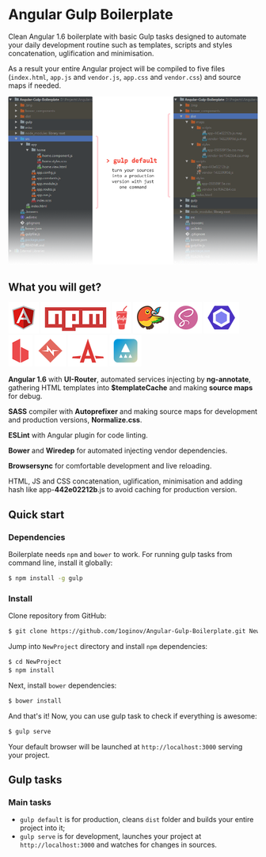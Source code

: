 # Angular Gulp Boilerplate

Clean Angular 1.6 boilerplate with basic Gulp tasks designed to automate your daily development routine such as
templates, scripts and styles concatenation, uglification and minimisation.

As a result your entire Angular project will be compiled to five files (`index.html`, `app.js` and `vendor.js`,
`app.css` and `vendor.css`) and source maps if needed.

![Teaser](https://raw.githubusercontent.com/1oginov/Angular-Gulp-Boilerplate/master/misc/teaser.png)

## What you will get?

![Angular](https://raw.githubusercontent.com/1oginov/Angular-Gulp-Boilerplate/master/misc/angular.png)
![npm](https://raw.githubusercontent.com/1oginov/Angular-Gulp-Boilerplate/master/misc/npm.png)
![Gulp](https://raw.githubusercontent.com/1oginov/Angular-Gulp-Boilerplate/master/misc/gulp.png)
![Bower](https://raw.githubusercontent.com/1oginov/Angular-Gulp-Boilerplate/master/misc/bower.png)
![SASS](https://raw.githubusercontent.com/1oginov/Angular-Gulp-Boilerplate/master/misc/sass.png)
![ESLint](https://raw.githubusercontent.com/1oginov/Angular-Gulp-Boilerplate/master/misc/eslint.png)
![Browsersync](https://raw.githubusercontent.com/1oginov/Angular-Gulp-Boilerplate/master/misc/browsersync.png)
![Normalize](https://raw.githubusercontent.com/1oginov/Angular-Gulp-Boilerplate/master/misc/normalize.png)
![Autoprefixer](https://raw.githubusercontent.com/1oginov/Angular-Gulp-Boilerplate/master/misc/autoprefixer.png)
![UI-Router](https://raw.githubusercontent.com/1oginov/Angular-Gulp-Boilerplate/master/misc/ui-router.png)

**Angular 1.6** with **UI-Router**, automated services injecting by **ng-annotate**, gathering HTML templates into
**$templateCache** and making **source maps** for debug.

**SASS** compiler with **Autoprefixer** and making source maps for development and production versions,
**Normalize.css**.

**ESLint** with Angular plugin for code linting. 

**Bower** and **Wiredep** for automated injecting vendor dependencies.

**Browsersync** for comfortable development and live reloading.

HTML, JS and CSS concatenation, uglification, minimisation and adding hash like app-**442e02212b**.js to avoid caching
for production version.

## Quick start

### Dependencies

Boilerplate needs `npm` and `bower` to work. For running gulp tasks from command line, install it globally:

```sh
$ npm install -g gulp
```

### Install

Clone repository from GitHub:

```sh
$ git clone https://github.com/1oginov/Angular-Gulp-Boilerplate.git NewProject
```

Jump into `NewProject` directory and install `npm` dependencies:

```sh
$ cd NewProject
$ npm install
```

Next, install `bower` dependencies:

```sh
$ bower install
```

And that's it! Now, you can use gulp task to check if everything is awesome:

```sh
$ gulp serve
```

Your default browser will be launched at `http://localhost:3000` serving your project.

## Gulp tasks

### Main tasks

* `gulp default` is for production, cleans `dist` folder and builds your entire project into it;
* `gulp serve` is for development, launches your project at `http://localhost:3000` and watches for changes in sources.
